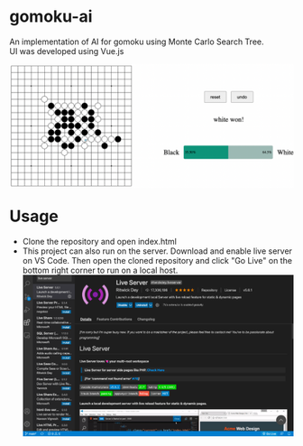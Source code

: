 # gomoku-ai
An implementation of AI for gomoku using Monte Carlo Search Tree. <br>
UI was developed using Vue.js

![Alt text](./gomoku_example.png?raw=true "Title")

<h1 style="margin-top: 30px">Usage</h1>
<ul>
    <li>Clone the repository and open index.html</li>
    <li>This project can also run on the server. Download and enable live server on VS Code. Then open the cloned repository and click "Go Live" on the bottom right corner to run on a local host.
    </li>
    <img src="./live_server.png">
</ul>

